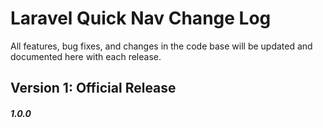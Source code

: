 # Laravel Quick Nav Change Log

All features, bug fixes, and changes in the code base will be updated and documented here with each release.

## Version 1: Official Release

##### 1.0.0
